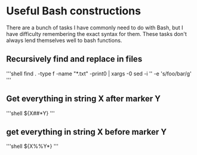 # Useful Bash constructions

There are a bunch of tasks I have commonly need to do with Bash,
but I have difficulty remembering the exact syntax for them. These
tasks don't always lend themselves well to bash functions.

## Recursively find and replace in files
'''shell
find . -type f -name "*.txt" -print0 | xargs -0 sed -i '' -e 's/foo/bar/g'
'''

## Get everything in string X after marker Y
'''shell
${X##*Y}
'''

## get everything in string X before marker Y
'''shell
${X%%Y*}
'''

